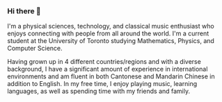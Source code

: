 ### Hi there 👋
I'm a physical sciences, technology, and classical music enthusiast who enjoys connecting with people from all around the world. I'm a current student at the University of Toronto studying Mathematics, Physics, and Computer Science.

Having grown up in 4 different countries/regions and with a diverse background, I have a significant amount of experience in international environments and am fluent in both Cantonese and Mandarin Chinese in addition to English. In my free time, I enjoy playing music, learning languages, as well as spending time with my friends and family.
<!--
**FrayeY/frayey** is a ✨ _special_ ✨ repository because its `README.md` (this file) appears on your GitHub profile.

Here are some ideas to get you started:

- 🔭 I’m currently working on ...
- 🌱 I’m currently learning ...
- 👯 I’m looking to collaborate on ...
- 🤔 I’m looking for help with ...
- 💬 Ask me about ...
- 📫 How to reach me: ...
- 😄 Pronouns: ...
- ⚡ Fun fact: ...
-->
